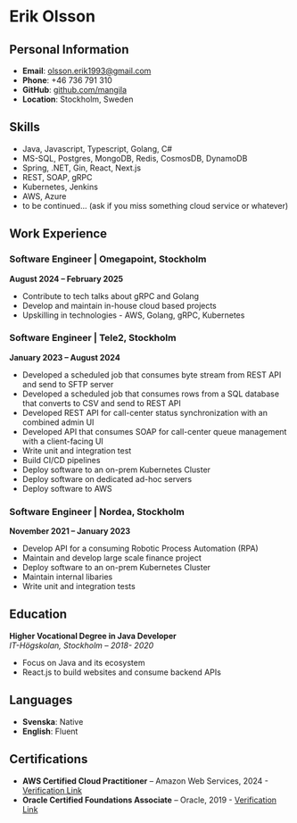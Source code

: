 # Erik Olsson

## Personal Information
- **Email**: olsson.erik1993@gmail.com
- **Phone**: +46 736 791 310
- **GitHub**: [github.com/mangila](https://github.com/mangila)
- **Location**: Stockholm, Sweden

## Skills
- Java, Javascript, Typescript, Golang, C#
- MS-SQL, Postgres, MongoDB, Redis, CosmosDB, DynamoDB
- Spring, .NET, Gin, React, Next.js
- REST, SOAP, gRPC
- Kubernetes, Jenkins
- AWS, Azure
- to be continued... (ask if you miss something cloud service or whatever)

## Work Experience

### Software Engineer | Omegapoint, Stockholm
**August 2024 – February 2025**

- Contribute to tech talks about gRPC and Golang
- Develop and maintain in-house cloud based projects
- Upskilling in technologies - AWS, Golang, gRPC, Kubernetes

### Software Engineer | Tele2, Stockholm
**January 2023 – August 2024**

- Developed a scheduled job that consumes byte stream from REST API and send to SFTP server
- Developed a scheduled job that consumes rows from a SQL database that converts to CSV and send to REST API
- Developed REST API for call-center status synchronization with an combined admin UI
- Developed API that consumes SOAP for call-center queue management with a client-facing UI
- Write unit and integration test
- Build CI/CD pipelines
- Deploy software to an on-prem Kubernetes Cluster
- Deploy software on dedicated ad-hoc servers
- Deploy software to AWS

### Software Engineer | Nordea, Stockholm
**November 2021 – January 2023**

- Develop API for a consuming Robotic Process Automation (RPA)
- Maintain and develop large scale finance project
- Deploy software to an on-prem Kubernetes Cluster
- Maintain internal libaries
- Write unit and integration tests

## Education

**Higher Vocational Degree in Java Developer**  
*IT-Högskolan, Stockholm – 2018- 2020*

- Focus on Java and its ecosystem
- React.js to build websites and consume backend APIs

## Languages
- **Svenska**: Native
- **English**: Fluent

## Certifications
- **AWS Certified Cloud Practitioner** – Amazon Web Services, 2024 - [Verification Link](https://www.credly.com/badges/99053c41-2556-4869-8275-e01ba43f3336)
- **Oracle Certified Foundations Associate** – Oracle, 2019 - [Verification Link](https://www.credly.com/badges/3add0bec-fe20-407c-ba69-34a3d29ad343)